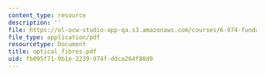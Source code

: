 ```yaml
---
content_type: resource
description: ''
file: https://ol-ocw-studio-app-qa.s3.amazonaws.com/courses/6-974-fundamentals-of-photonics-quantum-electronics-spring-2006/fb095f719b1e2239974fddca264f80d9_optical_fibres.pdf
file_type: application/pdf
resourcetype: Document
title: optical_fibres.pdf
uid: fb095f71-9b1e-2239-974f-ddca264f80d9
---
```

